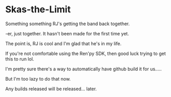 # Skas-the-Limit

Something something RJ's getting the band back together. 


-er, just together. It hasn't been made for the first time yet. 


The point is, RJ is cool and I'm glad that he's in my life. 


If you're not comfortable using the Ren'py SDK, then good luck trying to get this to run lol. 


I'm pretty sure there's a way to automatically have github build it for us.....


But I'm too lazy to do that now.


Any builds released will be released... later.
